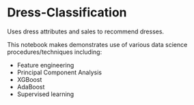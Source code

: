 # Dress-Classification
Uses dress attributes and sales to recommend dresses.


This notebook makes demonstrates use of various data science procedures/techniques including:
- Feature engineering
- Principal Component Analysis
- XGBoost 
- AdaBoost
- Supervised learning
